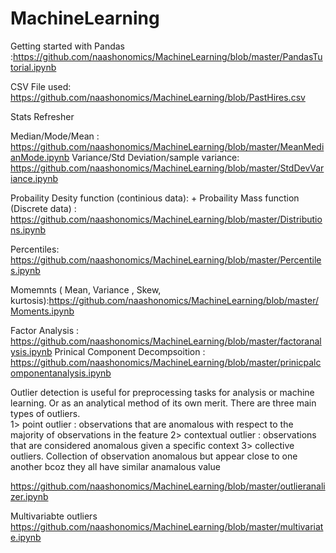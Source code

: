 # MachineLearning

Getting started with Pandas :https://github.com/naashonomics/MachineLearning/blob/master/PandasTutorial.ipynb 

CSV File used: https://github.com/naashonomics/MachineLearning/blob/PastHires.csv

Stats Refresher 

Median/Mode/Mean : https://github.com/naashonomics/MachineLearning/blob/master/MeanMedianMode.ipynb 
Variance/Std Deviation/sample variance: https://github.com/naashonomics/MachineLearning/blob/master/StdDevVariance.ipynb 

Probaility Desity function (continious data): + Probaility Mass function (Discrete data) : https://github.com/naashonomics/MachineLearning/blob/master/Distributions.ipynb 

Percentiles: https://github.com/naashonomics/MachineLearning/blob/master/Percentiles.ipynb 

Momemnts ( Mean, Variance , Skew, kurtosis):https://github.com/naashonomics/MachineLearning/blob/master/Moments.ipynb
 
Factor Analysis : https://github.com/naashonomics/MachineLearning/blob/master/factoranalysis.ipynb 
Prinical Component Decompsoition : https://github.com/naashonomics/MachineLearning/blob/master/prinicpalcomponentanalysis.ipynb 

Outlier detection is useful for preprocessing tasks for analysis or machine learning. Or as an analytical method of its own merit. 
There are three main types of outliers.  
1> point outlier :   observations that are anomalous with respect to the majority of observations in the feature
2> contextual outlier : observations that are considered anomalous given a specific context
3> collective outliers. Collection of observation anomalous  but appear close to one another bcoz they all have similar anamalous value 

https://github.com/naashonomics/MachineLearning/blob/master/outlieranalizer.ipynb 

Multivariabte outliers
https://github.com/naashonomics/MachineLearning/blob/master/multivariate.ipynb
